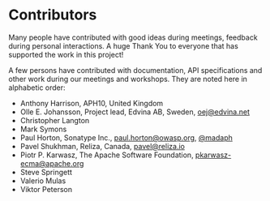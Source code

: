 # Contributors

Many people have contributed with good ideas during meetings, feedback during personal
interactions. A huge Thank You to everyone that has supported the work in
this project!

A few persons have contributed with documentation, API specifications and other
work during our meetings and workshops. They are noted here in alphabetic order:

* Anthony Harrison, APH10, United Kingdom
* Olle E. Johansson, Project lead, Edvina AB, Sweden, oej@edvina.net
* Christopher Langton
* Mark Symons
* Paul Horton, Sonatype Inc., paul.horton@owasp.org, [@madaph](https://github.com/madpah)
* Pavel Shukhman, Reliza, Canada, pavel@reliza.io
* Piotr P. Karwasz, The Apache Software Foundation, pkarwasz-ecma@apache.org
* Steve Springett
* Valerio Mulas
* Viktor Peterson
